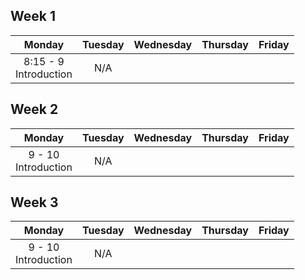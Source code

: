 
## Week 1

| Monday | Tuesday | Wednesday | Thursday | Friday |
| :----: | :----: | :----: | :----: | :----: |
| 8:15 - 9<br>Introduction | N/A | | | 

## Week 2

| Monday | Tuesday | Wednesday | Thursday | Friday |
| :----: | :----: | :----: | :----: | :----: |
| 9 - 10<br>Introduction | N/A | | | 

## Week 3

| Monday | Tuesday | Wednesday | Thursday | Friday |
| :----: | :----: | :----: | :----: | :----: |
| 9 - 10<br>Introduction | N/A | | | 
